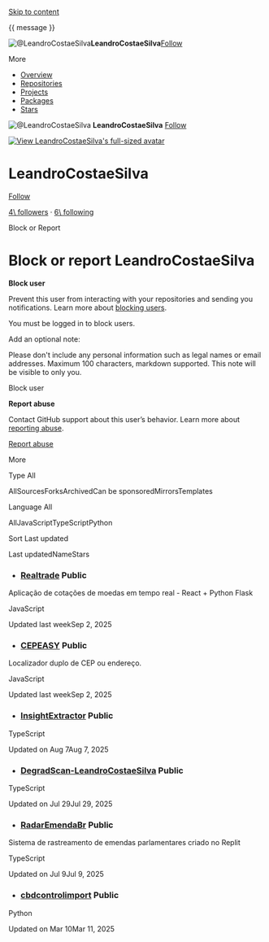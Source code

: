 [Skip to content](https://github.com/LeandroCostaeSilva?tab=repositories#start-of-content)

{{ message }}

![@LeandroCostaeSilva](https://avatars.githubusercontent.com/u/76759887?s=64&v=4)**LeandroCostaeSilva**[Follow](https://github.com/login?return_to=https%3A%2F%2Fgithub.com%2FLeandroCostaeSilva%3Ftab%3Drepositories)

More

- [Overview](https://github.com/LeandroCostaeSilva)
- [Repositories](https://github.com/LeandroCostaeSilva?tab=repositories)
- [Projects](https://github.com/LeandroCostaeSilva?tab=projects)
- [Packages](https://github.com/LeandroCostaeSilva?tab=packages)
- [Stars](https://github.com/LeandroCostaeSilva?tab=stars)

![@LeandroCostaeSilva](https://avatars.githubusercontent.com/u/76759887?s=64&v=4)
**LeandroCostaeSilva**
[Follow](https://github.com/login?return_to=https%3A%2F%2Fgithub.com%2FLeandroCostaeSilva%3Ftab%3Drepositories)

[![View LeandroCostaeSilva's full-sized avatar](https://avatars.githubusercontent.com/u/76759887?v=4)](https://avatars.githubusercontent.com/u/76759887?v=4)

# LeandroCostaeSilva

[Follow](https://github.com/login?return_to=https%3A%2F%2Fgithub.com%2FLeandroCostaeSilva%3Ftab%3Drepositories)

[4\\
followers](https://github.com/LeandroCostaeSilva?tab=followers) · [6\\
following](https://github.com/LeandroCostaeSilva?tab=following)

Block or Report

# Block or report LeandroCostaeSilva

**Block user**

Prevent this user from interacting with your repositories and sending you notifications.
Learn more about [blocking users](https://docs.github.com/articles/blocking-a-user-from-your-personal-account).


You must be logged in to block users.


Add an optional note:

Please don't include any personal information such as legal names or email addresses. Maximum 100 characters, markdown supported. This note will be visible to only you.

Block user


**Report abuse**

Contact GitHub support about this user’s behavior.
Learn more about [reporting abuse](https://docs.github.com/articles/reporting-abuse-or-spam).


[Report abuse](https://github.com/contact/report-abuse?report=LeandroCostaeSilva+%28user%29)

More

Type
All


AllSourcesForksArchivedCan be sponsoredMirrorsTemplates

Language
All


AllJavaScriptTypeScriptPython

Sort
Last updated


Last updatedNameStars

- ### [Realtrade](https://github.com/LeandroCostaeSilva/Realtrade) Public








Aplicação de cotações de moedas em tempo real - React + Python Flask






JavaScript




Updated last weekSep 2, 2025

- ### [CEPEASY](https://github.com/LeandroCostaeSilva/CEPEASY) Public








Localizador duplo de CEP ou endereço.






JavaScript




Updated last weekSep 2, 2025

- ### [InsightExtractor](https://github.com/LeandroCostaeSilva/InsightExtractor) Public









TypeScript




Updated on Aug 7Aug 7, 2025

- ### [DegradScan-LeandroCostaeSilva](https://github.com/LeandroCostaeSilva/DegradScan-LeandroCostaeSilva) Public









TypeScript




Updated on Jul 29Jul 29, 2025

- ### [RadarEmendaBr](https://github.com/LeandroCostaeSilva/RadarEmendaBr) Public








Sistema de rastreamento de emendas parlamentares criado no Replit






TypeScript




Updated on Jul 9Jul 9, 2025

- ### [cbdcontrolimport](https://github.com/LeandroCostaeSilva/cbdcontrolimport) Public









Python




Updated on Mar 10Mar 11, 2025